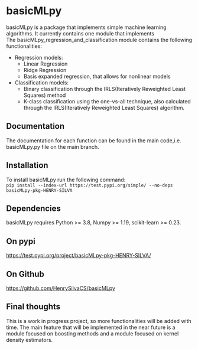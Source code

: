 # basicMLpy
basicMLpy is a package that implements simple machine learning algorithms. It currently contains one module that implements  <br />
The basicMLpy_regression_and_classification module contains the following functionalities:
* Regression models:<br />
  * Linear Regression <br />
  * Ridge Regression <br />
  * Basis expanded regression, that allows for nonlinear models<br />
* Classification models:<br />
  * Binary classification through the IRLS(Iteratively Reweighted Least Squares) method<br />
  * K-class classification using the one-vs-all technique, also calculated through the IRLS(Iteratively Reweighted Least Squares) algorithm. <br />
## Documentation
The documentation for each function can be found in the main code,i.e. basicMLpy.py file on the main branch.<br />
## Installation
To install basicMLpy run the following command: <br />
`pip install --index-url https://test.pypi.org/simple/ --no-deps basicMLpy-pkg-HENRY-SILVA` <br />
## Dependencies
basicMLpy requires Python >= 3.8, Numpy >= 1.19, scikit-learn >= 0.23. <br />
## On pypi 
https://test.pypi.org/project/basicMLpy-pkg-HENRY-SILVA/
## On Github
https://github.com/HenrySilvaCS/basicMLpy
## Final thoughts
This is a work in progress project, so more functionalities will be added with time. The main feature that will be implemented in the near future is a module focused on boosting methods and a module focused on kernel density estimators.
